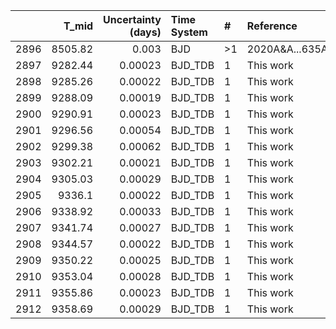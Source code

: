|      |   T_mid |   Uncertainty (days) | Time System   | #   | Reference           |
|-----:|--------:|---------------------:|:--------------|:----|:--------------------|
| 2896 | 8505.82 |              0.003   | BJD           | >1  | 2020A&A...635A..60D |
| 2897 | 9282.44 |              0.00023 | BJD_TDB       | 1   | This work           |
| 2898 | 9285.26 |              0.00022 | BJD_TDB       | 1   | This work           |
| 2899 | 9288.09 |              0.00019 | BJD_TDB       | 1   | This work           |
| 2900 | 9290.91 |              0.00023 | BJD_TDB       | 1   | This work           |
| 2901 | 9296.56 |              0.00054 | BJD_TDB       | 1   | This work           |
| 2902 | 9299.38 |              0.00062 | BJD_TDB       | 1   | This work           |
| 2903 | 9302.21 |              0.00021 | BJD_TDB       | 1   | This work           |
| 2904 | 9305.03 |              0.00029 | BJD_TDB       | 1   | This work           |
| 2905 | 9336.1  |              0.00022 | BJD_TDB       | 1   | This work           |
| 2906 | 9338.92 |              0.00033 | BJD_TDB       | 1   | This work           |
| 2907 | 9341.74 |              0.00027 | BJD_TDB       | 1   | This work           |
| 2908 | 9344.57 |              0.00022 | BJD_TDB       | 1   | This work           |
| 2909 | 9350.22 |              0.00025 | BJD_TDB       | 1   | This work           |
| 2910 | 9353.04 |              0.00028 | BJD_TDB       | 1   | This work           |
| 2911 | 9355.86 |              0.00023 | BJD_TDB       | 1   | This work           |
| 2912 | 9358.69 |              0.00029 | BJD_TDB       | 1   | This work           |